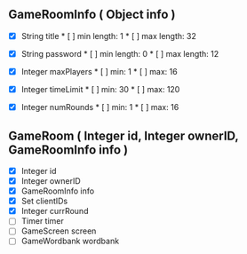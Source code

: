 ## GameRoomInfo ( Object info )

* [X]  String title
       * [ ]  min length: 1
       * [ ]  max length: 32

* [X]  String password
       * [ ]  min length: 0
       * [ ]  max length: 12

* [X]  Integer maxPlayers
       * [ ]  min: 1
       * [ ]  max: 16

* [X]  Integer timeLimit
       * [ ]  min: 30
       * [ ]  max: 120

* [X]  Integer numRounds
       * [ ]  min: 1
       * [ ]  max: 16


## GameRoom ( Integer id, Integer ownerID, GameRoomInfo info )

* [X]  Integer id
* [X]  Integer ownerID
* [X]  GameRoomInfo info
* [X]  Set clientIDs
* [X]  Integer currRound
* [ ]  Timer timer
* [ ]  GameScreen screen
* [ ]  GameWordbank wordbank
